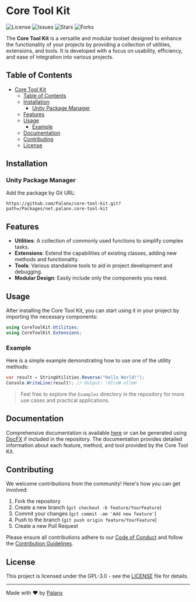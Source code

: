 # Core Tool Kit

![License](https://img.shields.io/github/license/Palanx/core-tool-kit)
![Issues](https://img.shields.io/github/issues/Palanx/core-tool-kit)
![Stars](https://img.shields.io/github/stars/Palanx/core-tool-kit)
![Forks](https://img.shields.io/github/forks/Palanx/core-tool-kit)

The **Core Tool Kit** is a versatile and modular toolset designed to enhance the functionality of your projects by providing a collection of utilities, extensions, and tools. It is developed with a focus on usability, efficiency, and ease of integration into various projects.



## Table of Contents

- [Core Tool Kit](#core-tool-kit)
  - [Table of Contents](#table-of-contents)
  - [Installation](#installation)
    - [Unity Package Manager](#unity-package-manager)
  - [Features](#features)
  - [Usage](#usage)
    - [Example](#example)
  - [Documentation](#documentation)
  - [Contributing](#contributing)
  - [License](#license)

## Installation

### Unity Package Manager

Add the package by Git URL:
```
https://github.com/Palanx/core-tool-kit.git?path=/Packages/net.palanx.core-tool-kit
```

## Features

- **Utilities**: A collection of commonly used functions to simplify complex tasks.
- **Extensions**: Extend the capabilities of existing classes, adding new methods and functionality.
- **Tools**: Various standalone tools to aid in project development and debugging.
- **Modular Design**: Easily include only the components you need.

## Usage

After installing the Core Tool Kit, you can start using it in your project by importing the necessary components:

```csharp
using CoreToolKit.Utilities;
using CoreToolKit.Extensions;
```

### Example

Here is a simple example demonstrating how to use one of the utility methods:

```csharp
var result = StringUtilities.Reverse("Hello World!");
Console.WriteLine(result); // Output: !dlroW olleH
```

> Feel free to explore the `Examples` directory in the repository for more use cases and practical applications.

## Documentation

Comprehensive documentation is available [here](https://github.com/Palanx/core-tool-kit/wiki) or can be generated using [DocFX](https://dotnet.github.io/docfx/) if included in the repository. The documentation provides detailed information about each feature, method, and tool provided by the Core Tool Kit.

## Contributing

We welcome contributions from the community! Here's how you can get involved:

1. Fork the repository
2. Create a new branch (`git checkout -b feature/YourFeature`)
3. Commit your changes (`git commit -am 'Add new feature'`)
4. Push to the branch (`git push origin feature/YourFeature`)
5. Create a new Pull Request

Please ensure all contributions adhere to our [Code of Conduct](https://github.com/Palanx/core-tool-kit/blob/main/CODE_OF_CONDUCT.md) and follow the [Contribution Guidelines](https://github.com/Palanx/core-tool-kit/blob/main/CONTRIBUTING.md).

## License

This project is licensed under the GPL-3.0 - see the [LICENSE](LICENSE) file for details.

---

Made with ❤️ by [Palanx](https://github.com/Palanx)